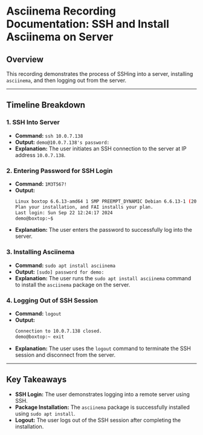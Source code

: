 # Asciinema Recording Documentation: SSH and Install Asciinema on Server

## Overview
This recording demonstrates the process of SSHing into a server, installing `asciinema`, and then logging out from the server.

---

## Timeline Breakdown

### 1. **SSH Into Server**
- **Command:** `ssh 10.0.7.138`
- **Output:** `demo@10.0.7.138's password:`
- **Explanation:** The user initiates an SSH connection to the server at IP address `10.0.7.138`.

### 2. **Entering Password for SSH Login**
- **Command:** `1M3T567!`
- **Output:** 
    ```bash
    Linux boxtop 6.6.13-amd64 1 SMP PREEMPT_DYNAMIC Debian 6.6.13-1 (2024-01-20) x86_64
    Plan your installation, and FAI installs your plan.
    Last login: Sun Sep 22 12:24:17 2024
    demo@boxtop:~$
    ```
- **Explanation:** The user enters the password to successfully log into the server.

### 3. **Installing Asciinema**
- **Command:** `sudo apt install asciinema`
- **Output:** `[sudo] password for demo:`
- **Explanation:** The user runs the `sudo apt install asciinema` command to install the `asciinema` package on the server.

### 4. **Logging Out of SSH Session**
- **Command:** `logout`
- **Output:** 
    ```bash
    Connection to 10.0.7.138 closed.
    demo@boxtop:~ exit
    ```
- **Explanation:** The user uses the `logout` command to terminate the SSH session and disconnect from the server.

---

## Key Takeaways
- **SSH Login:** The user demonstrates logging into a remote server using SSH.
- **Package Installation:** The `asciinema` package is successfully installed using `sudo apt install`.
- **Logout:** The user logs out of the SSH session after completing the installation.
